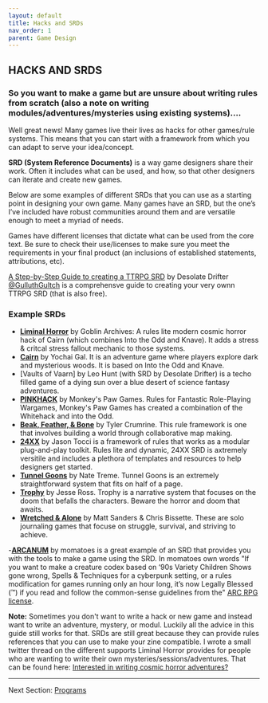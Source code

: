 ```yaml
---
layout: default
title: Hacks and SRDs
nav_order: 1
parent: Game Design
---
```


## HACKS AND SRDS

### So you want to make a game but are unsure about writing rules from scratch (also a note on writing modules/adventures/mysteries using existing systems)….
Well great news! Many games live their lives as hacks for other games/rule systems. This means that you can start with a framework from which you can adapt to serve your idea/concept.

**SRD (System Reference Documents)** is a way game designers share their work. Often it includes what can be used, and how, so that other designers can iterate and create new games.

Below are some examples of different SRDs that you can use as a starting point in designing your own game. Many games have an SRD, but the one’s I’ve included have robust communities around them and are versatile enough to meet a myriad of needs.

Games have different licenses that dictate what can be used from the core text. Be sure to check their use/licenses to make sure you meet the requirements in your final product (an inclusions of established statements, attributions, etc).

[A Step-by-Step Guide to creating a TTRPG SRD](https://gist.github.com/Gulluth/447fe732d9681685ab01d7c512376b73) by Desolate Drifter [@GulluthGultch](https://twitter.com/GulluthGulch) is a comprehensve guide to creating your very ownn TTRPG SRD (that is also free).

### Example SRDs
- [**Liminal Horror**](https://goblinarchives.github.io/LiminalHorror/Liminal-Horror-SRD/) by Goblin Archives: A rules lite modern cosmic horror hack of Cairn (which combines Into the Odd and Knave). It adds a stress & critcal stress fallout mechanic to those systems.
- [**Cairn**](https://cairnrpg.com/cairn-srd/) by Yochai Gal. It is an adventure game where players explore dark and mysterious woods. It is based on Into the Odd and Knave.
- [Vaults of Vaarn] by Leo Hunt (with SRD by Desolate Drifter) is a techo filled game of a dying sun over a blue desert of science fantasy adventures.
- [**PINKHACK**](https://monkeys-paw-games.itch.io/pinkhack-srd) by Monkey's Paw Games. Rules for Fantastic Role-Playing Wargames, Monkey's Paw Games has created a combination of the Whitehack and into the Odd.
- [**Beak, Feather, & Bone**](https://possible-worlds-games.itch.io/bfb-srd) by Tyler Crumrine. This rule framework is one that involves building a world through collaborative map making.
- [**24XX**](https://jasontocci.itch.io/24xx) by Jason Tocci is a framework of rules that works as a modular plug-and-play toolkit. Rules lite and dynamic, 24XX SRD is axtremely versitile and includes a plethora of templates and resources to help designers get started.
- [**Tunnel Goons**](https://tunnelgoons.com/srd) by Nate Treme. Tunnel Goons is an extremely straightforward system that fits on half of a page.
- [**Trophy**](https://trophyrpg.com/system/) by Jesse Ross. Trophy is a narrative system that focuses on the doom that befalls the characters. Beware the horror and doom that awaits.
- [**Wretched & Alone**](https://sealedlibrary.itch.io/wretched-alone-srd) by Matt Sanders & Chris Bissette. These are solo journaling games that focuse on struggle, survival, and striving to achieve.

-[**ARCANUM**](https://arc-rpg.com/arcanum?__s=n5rxcw9oizo8ivnlxqm6) by momatoes is a great example of an SRD that provides you with the tools to make a game using the SRD. In momatoes own words "If you want to make a creature codex based on ‘90s Variety Children Shows gone wrong, Spells & Techniques for a cyberpunk setting, or a rules modification for games running only an hour long, it’s now Legally Blessed (™)  if you read and follow the common-sense guidelines from the" [ARC RPG license](https://arc-rpg.com/license).

**Note:** Sometimes you don't want to write a hack or new game and instead want to write an adventure, mystery, or modul. Luckily all the advice in this guide still works for that. SRDs are still great because they can provide rules references that you can use to make your zine compatible. I wrote a small twitter thread on the different supports Liminal Horror provides for people who are wanting to write their own mysteries/sessions/adventures. That can be found here: [Interested in writing cosmic horror adventures?](https://twitter.com/goblin_archives/status/1430923992097984514?s=20)

---
Next Section: [Programs](https://goblinarchives.github.io/LiminalHorror/Game%20Design/Programs/)
